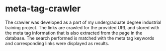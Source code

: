 meta-tag-crawler
================
The crawler was developed as a part of my undergraduate degree industrial training project. 
The links are crawled for the provided URL and stored with the meta tag information that is also extracted from
the page in the database. 
The search performed is matched with the meta tag keywords and corresponding links were displayed as results.